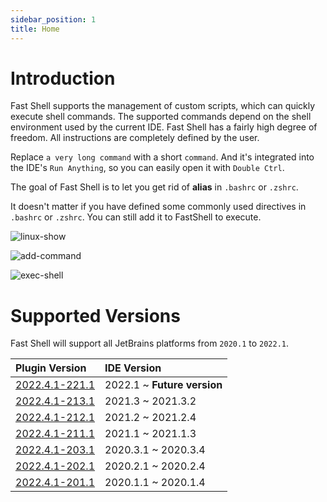 ```yaml
---
sidebar_position: 1
title: Home
---
```


# Introduction

Fast Shell supports the management of custom scripts, which can quickly execute shell commands. The supported commands depend on the shell environment used by the current IDE.
Fast Shell has a fairly high degree of freedom. All instructions are completely defined by the user.

Replace `a very long command` with a short `command`. And it's integrated into the IDE's `Run Anything`, so you can easily open it with `Double Ctrl`.

The goal of Fast Shell is to let you get rid of **alias** in `.bashrc` or `.zshrc`.

It doesn't matter if you have defined some commonly used directives in `.bashrc` or `.zshrc`. You can still add it to FastShell to execute.

![linux-show](https://user-images.githubusercontent.com/28687074/160279800-9b388cdc-a687-488c-a1eb-17785f750272.gif)

![add-command](https://user-images.githubusercontent.com/28687074/160279806-2120b040-72f3-4319-8c5c-055cb05fb305.gif)

![exec-shell](https://user-images.githubusercontent.com/28687074/160279810-2371b3cd-57f9-487c-888c-27dd49e1fec0.gif)

# Supported Versions

Fast Shell will support all JetBrains platforms from `2020.1` to `2022.1`.

| Plugin Version                                                                                | IDE Version                   |
|:----------------------------------------------------------------------------------------------|:------------------------------|
| [2022.4.1-221.1](https://plugins.jetbrains.com/plugin/18971-fastshell/versions/stable/168912) | 2022.1   ~ **Future version** |
| [2022.4.1-213.1](https://plugins.jetbrains.com/plugin/18971-fastshell/versions/stable/168911) | 2021.3   ~ 2021.3.2           |
| [2022.4.1-212.1](https://plugins.jetbrains.com/plugin/18971-fastshell/versions/stable/168909) | 2021.2   ~ 2021.2.4           |
| [2022.4.1-211.1](https://plugins.jetbrains.com/plugin/18971-fastshell/versions/stable/168908) | 2021.1   ~ 2021.1.3           |
| [2022.4.1-203.1](https://plugins.jetbrains.com/plugin/18971-fastshell/versions/stable/168907) | 2020.3.1 ~ 2020.3.4           |
| [2022.4.1-202.1](https://plugins.jetbrains.com/plugin/18971-fastshell/versions/stable/168906) | 2020.2.1 ~ 2020.2.4           |
| [2022.4.1-201.1](https://plugins.jetbrains.com/plugin/18971-fastshell/versions/stable/168905) | 2020.1.1 ~ 2020.1.4           |
